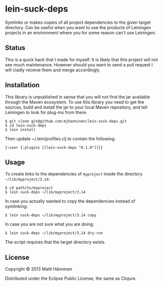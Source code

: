 # lein-suck-deps

Symlinks or makes copies of all project dependencies to the given target
directory. Can be useful when you want to use the products of Leiningen
projects in an environment where you for some reason can't use Leiningen.

## Status

This is a quick hack that I made for myself. It is likely that this project
will not see much maintenance. However should you want to send a pull request I
will cladly receive them and merge accordingly.

## Installation

This library is unpublished in sense that you will not find the jar available
through the Maven ecosystem. To use this library you need to get the sources,
build and install the jar to your local Maven repository, and tell Leiningen to
look for plug-ins from there.

    $ git clone git@github.com:mjhanninen/lein-suck-deps.git
    $ cd lein-suck-deps
    $ lein install

Then update ~/.lein/profiles.clj to contain the following:

    {:user {:plugins [[lein-suck-deps "0.1.0"]]}}

## Usage

To create links to the dependencies of `myproject` inside the directory
`~/lib/myproject/3.14`:

    $ cd path/to/myproject
    $ lein suck-deps ~/lib/myproject/3.14

In case you actually wanted to copy the dependencies instead of symlinking:

    $ lein suck-deps ~/lib/myproject/3.14 copy

In case you are not sure what you are doing:

    $ lein suck-deps ~/lib/myproject/3.14 dry-run

The script requires that the target directory exists.

## License

Copyright © 2013 Matti Hänninen

Distributed under the Eclipse Public License, the same as Clojure.
